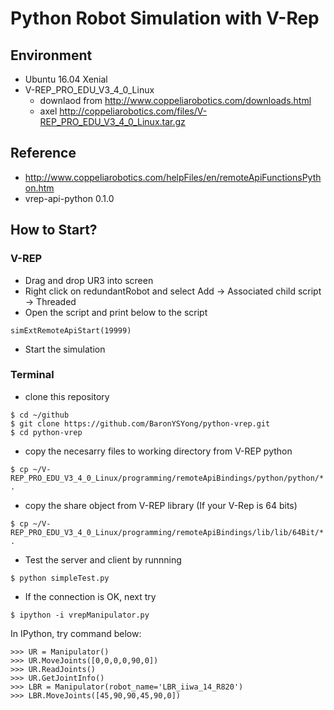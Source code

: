 # Python Robot Simulation with V-Rep

## Environment
* Ubuntu 16.04 Xenial
* V-REP_PRO_EDU_V3_4_0_Linux
    * downlaod from http://www.coppeliarobotics.com/downloads.html
    * axel http://coppeliarobotics.com/files/V-REP_PRO_EDU_V3_4_0_Linux.tar.gz

## Reference
* http://www.coppeliarobotics.com/helpFiles/en/remoteApiFunctionsPython.htm
* vrep-api-python 0.1.0

## How to Start?
### V-REP
* Drag and drop UR3 into screen
* Right click on redundantRobot and select Add -> Associated child script -> Threaded
* Open the script and print below to the script
```
simExtRemoteApiStart(19999)
```
* Start the simulation

### Terminal
* clone this repository
```
$ cd ~/github
$ git clone https://github.com/BaronYSYong/python-vrep.git
$ cd python-vrep
```
* copy the necesarry files to working directory from V-REP python 
```
$ cp ~/V-REP_PRO_EDU_V3_4_0_Linux/programming/remoteApiBindings/python/python/* . 
```
* copy the share object from V-REP library (If your V-Rep is 64 bits)
```
$ cp ~/V-REP_PRO_EDU_V3_4_0_Linux/programming/remoteApiBindings/lib/lib/64Bit/* .
```
* Test the server and client by runnning
```
$ python simpleTest.py
```
* If the connection is OK, next try
```
$ ipython -i vrepManipulator.py
```
In IPython, try command below:
```
>>> UR = Manipulator()
>>> UR.MoveJoints([0,0,0,0,90,0])
>>> UR.ReadJoints()
>>> UR.GetJointInfo()
>>> LBR = Manipulator(robot_name='LBR_iiwa_14_R820')
>>> LBR.MoveJoints([45,90,90,45,90,0])
```



